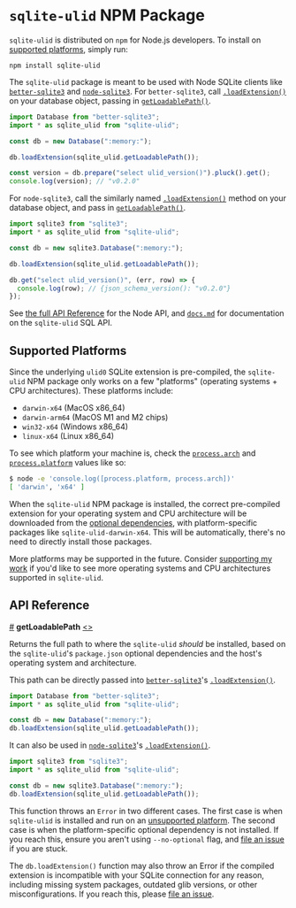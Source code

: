 # `sqlite-ulid` NPM Package

`sqlite-ulid` is distributed on `npm` for Node.js developers. To install on [supported platforms](#supported-platforms), simply run:

```
npm install sqlite-ulid
```

The `sqlite-ulid` package is meant to be used with Node SQLite clients like [`better-sqlite3`](https://github.com/WiseLibs/better-sqlite3) and [`node-sqlite3`](https://github.com/TryGhost/node-sqlite3). For `better-sqlite3`, call [`.loadExtension()`](https://github.com/WiseLibs/better-sqlite3/blob/master/docs/api.md#loadextensionpath-entrypoint---this) on your database object, passing in [`getLoadablePath()`](#getLoadablePath).

```js
import Database from "better-sqlite3";
import * as sqlite_ulid from "sqlite-ulid";

const db = new Database(":memory:");

db.loadExtension(sqlite_ulid.getLoadablePath());

const version = db.prepare("select ulid_version()").pluck().get();
console.log(version); // "v0.2.0"
```

For `node-sqlite3`, call the similarly named [`.loadExtension()`](https://github.com/TryGhost/node-sqlite3/wiki/API#loadextensionpath--callback) method on your database object, and pass in [`getLoadablePath()`](#getLoadablePath).

```js
import sqlite3 from "sqlite3";
import * as sqlite_ulid from "sqlite-ulid";

const db = new sqlite3.Database(":memory:");

db.loadExtension(sqlite_ulid.getLoadablePath());

db.get("select ulid_version()", (err, row) => {
  console.log(row); // {json_schema_version(): "v0.2.0"}
});
```

See [the full API Reference](#api-reference) for the Node API, and [`docs.md`](../../docs.md) for documentation on the `sqlite-ulid` SQL API.

## Supported Platforms

Since the underlying `ulid0` SQLite extension is pre-compiled, the `sqlite-ulid` NPM package only works on a few "platforms" (operating systems + CPU architectures). These platforms include:

- `darwin-x64` (MacOS x86_64)
- `darwin-arm64` (MacOS M1 and M2 chips)
- `win32-x64` (Windows x86_64)
- `linux-x64` (Linux x86_64)

To see which platform your machine is, check the [`process.arch`](https://nodejs.org/api/process.html#processarch) and [`process.platform`](https://nodejs.org/api/process.html#processplatform) values like so:

```bash
$ node -e 'console.log([process.platform, process.arch])'
[ 'darwin', 'x64' ]
```

When the `sqlite-ulid` NPM package is installed, the correct pre-compiled extension for your operating system and CPU architecture will be downloaded from the [optional dependencies](https://docs.npmjs.com/cli/v9/configuring-npm/package-json#optionaldependencies), with platform-specific packages like `sqlite-ulid-darwin-x64`. This will be automatically, there's no need to directly install those packages.

More platforms may be supported in the future. Consider [supporting my work](https://github.com/sponsors/asg017/) if you'd like to see more operating systems and CPU architectures supported in `sqlite-ulid`.

## API Reference

<a href="#getLoadablePath" name="getLoadablePath">#</a> <b>getLoadablePath</b> [<>](https://github.com/asg017/sqlite-ulid/blob/main/npm/sqlite-ulid/src/index.js "Source")

Returns the full path to where the `sqlite-ulid` _should_ be installed, based on the `sqlite-ulid`'s `package.json` optional dependencies and the host's operating system and architecture.

This path can be directly passed into [`better-sqlite3`](https://github.com/WiseLibs/better-sqlite3)'s [`.loadExtension()`](https://github.com/WiseLibs/better-sqlite3/blob/master/docs/api.md#loadextensionpath-entrypoint---this).

```js
import Database from "better-sqlite3";
import * as sqlite_ulid from "sqlite-ulid";

const db = new Database(":memory:");
db.loadExtension(sqlite_ulid.getLoadablePath());
```

It can also be used in [`node-sqlite3`](https://github.com/TryGhost/node-sqlite3)'s [`.loadExtension()`](https://github.com/TryGhost/node-sqlite3/wiki/API#loadextensionpath--callback).

```js
import sqlite3 from "sqlite3";
import * as sqlite_ulid from "sqlite-ulid";

const db = new sqlite3.Database(":memory:");
db.loadExtension(sqlite_ulid.getLoadablePath());
```

This function throws an `Error` in two different cases. The first case is when `sqlite-ulid` is installed and run on an [unsupported platform](#supported-platforms). The second case is when the platform-specific optional dependency is not installed. If you reach this, ensure you aren't using `--no-optional` flag, and [file an issue](https://github.com/asg017/sqlite-ulid/issues/new) if you are stuck.

The `db.loadExtension()` function may also throw an Error if the compiled extension is incompatible with your SQLite connection for any reason, including missing system packages, outdated glib versions, or other misconfigurations. If you reach this, please [file an issue](https://github.com/asg017/sqlite-ulid/issues/new).
